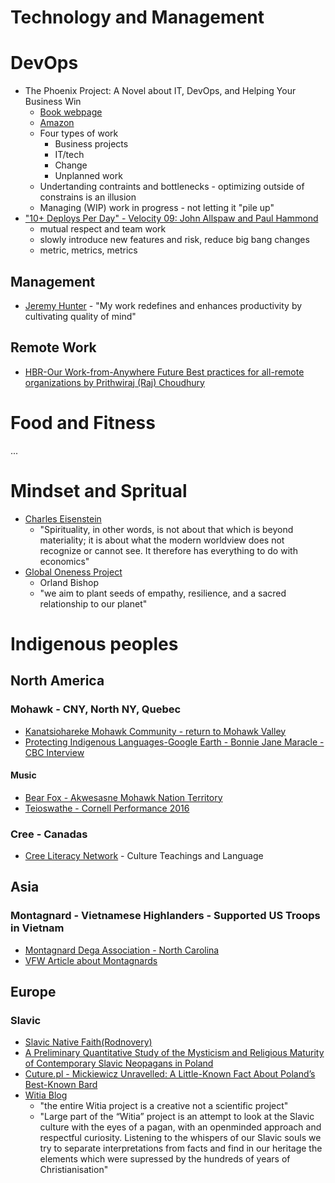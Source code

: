 # Technology and Management 

# DevOps
- The Phoenix Project: A Novel about IT, DevOps, and Helping Your Business Win
  - [Book webpage](https://itrevolution.com/the-phoenix-project/)
  - [Amazon](https://www.amazon.com/dp/B078Y98RG8/ref=cm_sw_em_r_mt_dp_HcddGbKMGHM26)
  - Four types of work
    - Business projects
    - IT/tech
    - Change
    - Unplanned work
  - Undertanding contraints and bottlenecks - optimizing outside of constrains is an illusion
  - Managing (WIP) work in progress - not letting it "pile up" 
- ["10+ Deploys Per Day" - Velocity 09: John Allspaw and Paul Hammond](https://www.youtube.com/watch?v=LdOe18KhtT4)
  - mutual respect and team work
  - slowly introduce new features and risk, reduce big bang changes
  - metric, metrics, metrics

## Management
- [Jeremy Hunter](https://jeremyhunter.net/about/) - "My work redefines and enhances productivity by cultivating quality of mind"

## Remote Work
- [HBR-Our Work-from-Anywhere Future Best practices for all-remote organizations by Prithwiraj (Raj) Choudhury ](https://hbr.org/2020/11/our-work-from-anywhere-future)

# Food and Fitness
...

# Mindset and Spritual 
- [Charles Eisenstein](https://charleseisenstein.org/)
  - "Spirituality, in other words, is not about that which is beyond materiality; it is about what the modern worldview does not recognize or cannot see. It therefore has everything to do with economics"
- [Global Oneness Project](https://www.globalonenessproject.org)
  - Orland Bishop
  - "we aim to plant seeds of empathy, resilience, and a sacred relationship to our planet" 

# Indigenous peoples

## North America

### Mohawk - CNY, North NY, Quebec
- [Kanatsiohareke Mohawk Community - return to Mohawk Valley](https://www.mohawkcommunity.org/)
- [Protecting Indigenous Languages-Google Earth - Bonnie Jane Maracle - CBC Interview](https://www.cbc.ca/player/play/1585445443982)

#### Music
- [Bear Fox - Akwesasne Mohawk Nation Territory](https://bearfoxmusic.com/home)
- [Teioswathe - Cornell Performance 2016](https://youtu.be/xs1UhsIPCcI)

### Cree - Canadas
- [Cree Literacy Network](https://creeliteracy.org/cree-cultural-teachings/) - Culture Teachings and Language

## Asia

### Montagnard - Vietnamese Highlanders - Supported US Troops in Vietnam
- [Montagnard Dega Association - North Carolina](https://www.montagnardda.org/) 
- [VFW Article about Montagnards](https://www.vfw.org/media-and-events/latest-releases/archives/2019/4/montagnards-find-home-in-north-carolina)

## Europe

### Slavic
- [Slavic Native Faith(Rodnovery)](https://en.wikipedia.org/wiki/Slavic_Native_Faith)
- [A Preliminary Quantitative Study of the Mysticism and Religious Maturity of Contemporary Slavic Neopagans in Poland](https://www.researchgate.net/publication/343999938_A_Preliminary_Quantitative_Study_of_the_Mysticism_and_Religious_Maturity_of_Contemporary_Slavic_Neopagans_in_Poland)
- [Cuture.pl - Mickiewicz Unravelled: A Little-Known Fact About Poland’s Best-Known Bard](https://culture.pl/en/article/mickiewicz-unravelled-a-little-known-fact-about-polands-best-known-bard)
- [Witia Blog](https://witia.squarespace.com/blogeng)
  - "the entire Witia project is a creative not a scientific project"
  - "Large part of the “Witia” project is an attempt to look at the Slavic culture with the eyes of a pagan, with an openminded approach and respectful curiosity. Listening to the whispers of our Slavic souls we try to separate interpretations from facts and find in our heritage the elements which were supressed by the hundreds of years of Christianisation"
